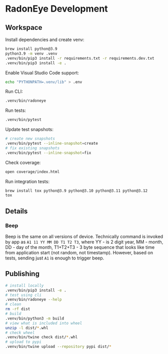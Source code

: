 # RadonEye Development

## Workspace

Install dependencies and create venv:

```sh
brew install python@3.9
python3.9 -m venv .venv
.venv/bin/pip3 install -r requirements.txt -r requirements.dev.txt
.venv/bin/pip3 install -e .
```

Enable Visual Studio Code support:

```sh
echo "PYTHONPATH=.venv/lib" > .env
```

Run CLI:

```sh
.venv/bin/radoneye
```

Run tests:

```sh
.venv/bin/pytest
```

Update test snapshots:

```sh
# create new snapshots
.venv/bin/pytest --inline-snapshot=create
# fix existing snapshots
.venv/bin/pytest --inline-snapshot=fix
```

Check coverage:

```sh
open coverage/index.html
```

Run integration tests:

```sh
brew install tox python@3.9 python@3.10 python@3.11 python@3.12
tox
```

## Details

### Beep

Beep is the same on all versions of device. Technically command is invoked by app as
`A1 11 YY MM DD T1 T2 T3`, where YY - is 2 digit year, MM - month, DD - day of the month, T1+T2+T3 -
3 byte sequence that looks like time from application start (not random, not timestamp). However,
based on tests, sending just `A1` is enough to trigger beep.

## Publishing

```sh
# install locally
.venv/bin/pip3 install -e .
# test using cli
.venv/bin/radoneye --help
# clean
rm -rf dist
# build
.venv/bin/python3 -m build
# view what is included into wheel
unzip -l dist/*.whl
# check wheel
.venv/bin/twine check dist/*.whl
# upload to pypi
.venv/bin/twine upload --repository pypi dist/*
```

